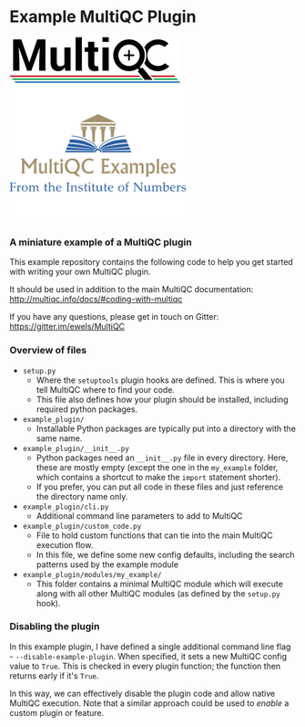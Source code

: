 # Example MultiQC Plugin

![MultiQC](MultiQC_logo.png)
![MultiQC Example](Example_logo.png)

### A miniature example of a MultiQC plugin

This example repository contains the following code to help you get
started with writing your own MultiQC plugin.

It should be used in addition to the main MultiQC documentation:
http://multiqc.info/docs/#coding-with-multiqc

If you have any questions, please get in touch on Gitter:
https://gitter.im/ewels/MultiQC

### Overview of files

* `setup.py`
    * Where the `setuptools` plugin hooks are defined. This is where you tell MultiQC where to find your code.
    * This file also defines how your plugin should be installed, including required python packages.
* `example_plugin/`
    * Installable Python packages are typically put into a directory with the same name.
* `example_plugin/__init__.py`
    * Python packages need an `__init__.py` file in every directory. Here, these are mostly empty (except the one in the `my_example` folder, which contains a shortcut to make the `import` statement shorter).
    * If you prefer, you can put all code in these files and just reference the directory name only.
* `example_plugin/cli.py`
    * Additional command line parameters to add to MultiQC
* `example_plugin/custom_code.py`
    * File to hold custom functions that can tie into the main MultiQC execution flow.
    * In this file, we define some new config defaults, including the search patterns used by the example module
* `example_plugin/modules/my_example/`
    * This folder contains a minimal MultiQC module which will execute along with all other MultiQC modules (as defined by the `setup.py` hook).

### Disabling the plugin

In this example plugin, I have defined a single additional command line flag - `--disable-example-plugin`. When specified, it sets a new MultiQC config value to `True`. This is checked in every plugin function; the function then returns early if it's `True`.

In this way, we can effectively disable the plugin code and allow native MultiQC execution. Note that a similar approach could be used to _enable_ a custom plugin or feature.
